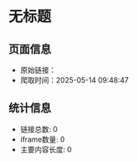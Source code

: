 # 无标题

## 页面信息

- 原始链接：[]()
- 爬取时间：2025-05-14 09:48:47

## 统计信息

- 链接总数: 0
- iframe数量: 0
- 主要内容长度: 0
